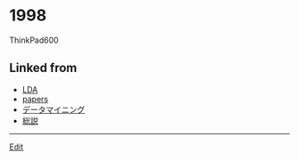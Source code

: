 # 1998

ThinkPad600

[](https://upload.wikimedia.org/wikipedia/commons/thumb/7/78/IBM_Thinkpad_600E.jpg/462px-IBM_Thinkpad_600E.jpg)







## Linked from

* [LDA](LDA.md)
* [papers](papers.md)
* [データマイニング](データマイニング.md)
* [総説](総説.md)


----
[Edit](https://github.com/vitroid/vitroid.github.io/edit/master/MD/1998.md)
